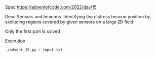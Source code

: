 Spec https://adventofcode.com/2022/day/15

Desc Sensors and beacons. Identifying the distress beacon position by excluding regions covered by given sensors on a large 2D field.

Only the first part is solved

Execution

```bash
./advent_15.py < input.txt
```

